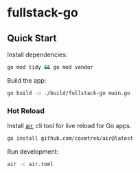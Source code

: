 # fullstack-go

## Quick Start

Install dependencies:

```sh
go mod tidy && go mod vendor
```

Build the app:

```sh
go build -o ./build/fullstack-go main.go
```

### Hot Reload

Install [air](https://github.com/cosmtrek/air), cli tool for live reload for Go apps.

```sh
go install github.com/cosmtrek/air@latest
```

Run development:

```sh
air -c air.toml
```
